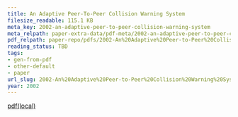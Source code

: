 ```yaml
---
title: An Adaptive Peer-To-Peer Collision Warning System
filesize_readable: 115.1 KB
meta_key: 2002-an-adaptive-peer-to-peer-collision-warning-system
meta_relpath: paper-extra-data/pdf-meta/2002-an-adaptive-peer-to-peer-collision-warning-system.yaml
pdf_relpath: paper-repo/pdfs/2002-An%20Adaptive%20Peer-to-Peer%20Collision%20Warning%20System.pdf
reading_status: TBD
tags:
- gen-from-pdf
- other-default
- paper
url_slug: 2002-An%20Adaptive%20Peer-to-Peer%20Collision%20Warning%20System
year: 2002
---
```


[pdf(local)](../../paper-repo/pdfs/2002-An%20Adaptive%20Peer-to-Peer%20Collision%20Warning%20System.pdf)
